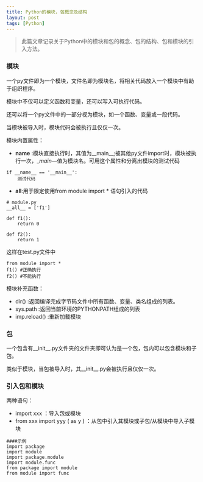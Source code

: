 ```yaml
---
title: Python的模块，包概念及结构
layout: post
tags: [Python]
---
```


>此篇文章记录关于Python中的模块和包的概念、包的结构、包和模块的引入方法。

### 模块

一个py文件即为一个模块，文件名即为模块名，将相关代码放入一个模块中有助于组织程序。

模块中不仅可以定义函数和变量，还可以写入可执行代码。

还可以将一个py文件中的一部分视为模块，如一个函数、变量或一段代码。

当模块被导入时，模块代码会被执行且仅仅一次。

模块内置属性：

* __name__ :模块直接执行时，其值为__main__;被其他py文件import时，模块被执行一次，__main_—值为模块名。可用这个属性和分离出模块的测试代码

```
if __name__ == '__main__':
	测试代码
```

* __all__:用于限定使用from module import * 语句引入的代码

```
# module.py
__all__ = ['f1']

def f1():
	return 0

def f2():
	return 1
```

这样在test.py文件中
```
from module import *
f1() #正确执行
f2() #不能执行
```

模块补充函数：

* dir() :返回编译完成字节码文件中所有函数、变量、类名组成的列表。
* sys.path :返回当前环境的PYTHONPATH组成的列表
* imp.reload() :重新加载模块

### 包

一个包含有__init__.py文件夹的文件夹即可认为是一个包，包内可以包含模块和子包。

类似于模块，当包被导入时，其__init__.py会被执行且仅仅一次。

### 引入包和模块

两种语句：

* import xxx ：导入包或模块
* from xxx import yyy ( as y ) ：从包中引入其模块或子包/从模块中导入子模块

```
####示例
import package
import module
import package.module
import module.func
from package import module
from module import func
```

